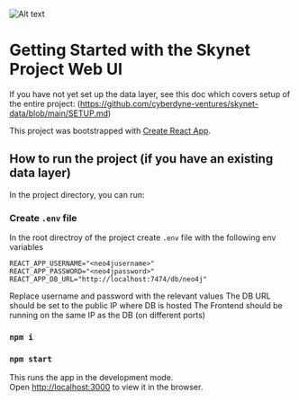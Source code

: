 ![Alt text](img/skynet.gif)

# Getting Started with the Skynet Project Web UI

If you have not yet set up the data layer, see this doc which covers setup of the entire project: (https://github.com/cyberdyne-ventures/skynet-data/blob/main/SETUP.md)

This project was bootstrapped with [Create React App](https://github.com/facebook/create-react-app).

## How to run the project (if you have an existing data layer)
In the project directory, you can run:
### Create `.env` file
In the root directroy of the project create `.env` file with the following env variables
```
REACT_APP_USERNAME="<neo4jusername>"
REACT_APP_PASSWORD="<neo4jpassword>"
REACT_APP_DB_URL="http://localhost:7474/db/neo4j"
```
Replace username and password with the relevant values
The DB URL should be set to the public IP where DB is hosted
The Frontend should be running on the same IP as the DB (on different ports)

### `npm i`
### `npm start`
This runs the app in the development mode.\
Open [http://localhost:3000](http://localhost:3000) to view it in the browser.
